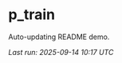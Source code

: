 # p_train

Auto-updating README demo.

<!--START_SECTION:status-->
_Last run: 2025-09-14 10:17 UTC_
<!--END_SECTION:status-->






























































































































































































































































































































































































































































































































































































